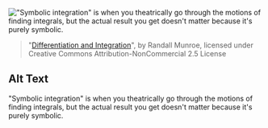 !["Symbolic integration" is when you theatrically go through the motions of finding integrals, but the actual result you get doesn't matter because it's purely symbolic.](https://imgs.xkcd.com/comics/differentiation_and_integration.png)
> "[Differentiation and Integration](https://xkcd.com/2117/)", by Randall Munroe, licensed under Creative Commons Attribution-NonCommercial 2.5 License

## Alt Text
"Symbolic integration" is when you theatrically go through the motions of finding integrals, but the actual result you get doesn't matter because it's purely symbolic.
